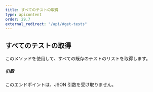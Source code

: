 ```yaml
---
title: すべてのテストの取得
type: apicontent
order: 29.7
external_redirect: "/api/#get-tests"
---
```


## すべてのテストの取得

このメソッドを使用して、すべての既存のテストのリストを取得します。

##### 引数

このエンドポイントは、JSON 引数を受け取りません。
